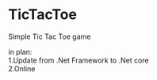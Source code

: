 # TicTacToe
Simple Tic Tac Toe game

in plan:  
1.Update from .Net Framework to .Net core   
2.Online   


